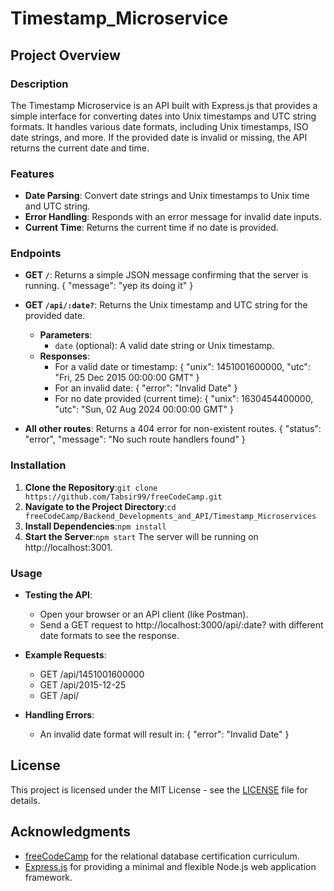 # Timestamp_Microservice

## Project Overview

### Description
The Timestamp Microservice is an API built with Express.js that provides a simple interface for converting dates into Unix timestamps and UTC string formats. It handles various date formats, including Unix timestamps, ISO date strings, and more. If the provided date is invalid or missing, the API returns the current date and time.

### Features
- **Date Parsing**: Convert date strings and Unix timestamps to Unix time and UTC string.
- **Error Handling**: Responds with an error message for invalid date inputs.
- **Current Time**: Returns the current time if no date is provided.

### Endpoints
- **GET `/`**: Returns a simple JSON message confirming that the server is running.
  { "message": "yep its doing it" }

- **GET `/api/:date?`**: Returns the Unix timestamp and UTC string for the provided date.
  - **Parameters**:
    - `date` (optional): A valid date string or Unix timestamp.
  - **Responses**:
    - For a valid date or timestamp:
      { "unix": 1451001600000, "utc": "Fri, 25 Dec 2015 00:00:00 GMT" }
    - For an invalid date:
      { "error": "Invalid Date" }
    - For no date provided (current time):
      { "unix": 1630454400000, "utc": "Sun, 02 Aug 2024 00:00:00 GMT" }

- **All other routes**: Returns a 404 error for non-existent routes.
  { "status": "error", "message": "No such route handlers found" }

### Installation

1. **Clone the Repository**:```
    git clone https://github.com/Tabsir99/freeCodeCamp.git ```
2. **Navigate to the Project Directory**:```
    cd freeCodeCamp/Backend_Developments_and_API/Timestamp_Microservices ```
3. **Install Dependencies**:```
    npm install ```
4. **Start the Server**:```
    npm start ```
    The server will be running on http://localhost:3001.

### Usage
- **Testing the API**:
  - Open your browser or an API client (like Postman).
  - Send a GET request to http://localhost:3000/api/:date? with different date formats to see the response.

- **Example Requests**:
  - GET /api/1451001600000
  - GET /api/2015-12-25
  - GET /api/

- **Handling Errors**:
  - An invalid date format will result in:
    { "error": "Invalid Date" }


## License

This project is licensed under the MIT License - see the [LICENSE](../LICENSE) file for details.

## Acknowledgments

- [freeCodeCamp](https://www.freecodecamp.org) for the relational database certification curriculum.
- [Express.js](https://expressjs.com) for providing a minimal and flexible Node.js web application framework.